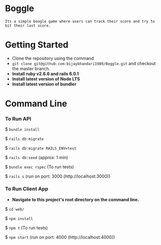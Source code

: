 # Boggle

    Its a simple boogle game where users can track their score and try to bit their last score.

# Getting Started

- Clone the repository using the command
- `git clone git@github.com:bijaybhandari1989/Boggle.git` and checkout the master branch.
- **Install ruby v2.6.6 and rails 6.0.1**
- **Install latest version of Node LTS**
- **Install latest version of bundler**

# Command Line

### To Run API

\$ `bundle install`

\$ `rails db:migrate`

\$ `rails db:migrate RAILS_ENV=test`

\$ `rails db:seed` (approx: 1 min)

\$ `bundle exec rspec` (To run tests)

\$ `rails s` (run on port: 3000 (http://localhost:3000))

### To Run Client App

- **Navigate to this project's root directory on the command line.**

\$ `cd web/`

\$ `npm install`

\$ `npm t` (To run tests)

\$ `npm start` (run on port: 4000 (http://localhost:4000))
